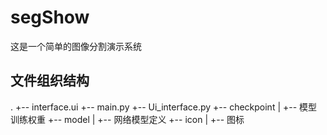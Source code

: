 # segShow
这是一个简单的图像分割演示系统

## 文件组织结构

.
+-- interface.ui
+-- main.py
+-- Ui_interface.py
+-- checkpoint
|   +-- 模型训练权重
+-- model
|   +-- 网络模型定义
+-- icon
|   +-- 图标
